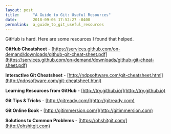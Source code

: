 ```yaml
---
layout: post
title:      "A Guide to Git: Useful Resources"
date:       2018-09-05 17:52:27 -0400
permalink:  a_guide_to_git_useful_resources
---
```



GitHub is hard.  Here are some resources I found that helped.

**GitHub Cheatsheet** - [https://services.github.com/on-demand/downloads/github-git-cheat-sheet.pdf](https://services.github.com/on-demand/downloads/github-git-cheat-sheet.pdf)

**Interactive Git Cheatsheet** -
[http://ndpsoftware.com/git-cheatsheet.html](http://ndpsoftware.com/git-cheatsheet.html)

**Learning Resources from GitHub** - 
[http://try.github.io/](http://try.github.io)

**Git Tips & Tricks** - 
[http://gitready.com/](http://gitready.com)

**Git Online Book** - 
[http://gitimmersion.com/](http://gitimmersion.com)

**Solutions to Common Problems** - 
[https://ohshitgit.com/](http://ohshitgit.com)
